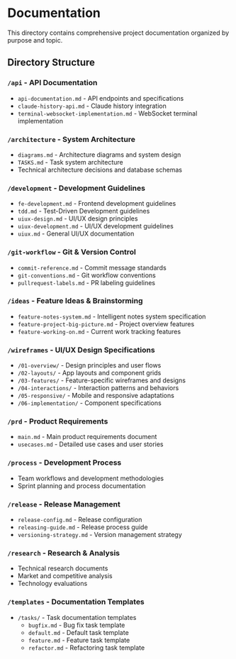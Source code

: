 # Documentation

This directory contains comprehensive project documentation organized by purpose and topic.

## Directory Structure

### `/api` - API Documentation

- `api-documentation.md` - API endpoints and specifications
- `claude-history-api.md` - Claude history integration
- `terminal-websocket-implementation.md` - WebSocket terminal implementation

### `/architecture` - System Architecture

- `diagrams.md` - Architecture diagrams and system design
- `TASKS.md` - Task system architecture
- Technical architecture decisions and database schemas

### `/development` - Development Guidelines

- `fe-development.md` - Frontend development guidelines
- `tdd.md` - Test-Driven Development guidelines
- `uiux-design.md` - UI/UX design principles
- `uiux-development.md` - UI/UX development guidelines
- `uiux.md` - General UI/UX documentation

### `/git-workflow` - Git & Version Control

- `commit-reference.md` - Commit message standards
- `git-conventions.md` - Git workflow conventions
- `pullrequest-labels.md` - PR labeling guidelines

### `/ideas` - Feature Ideas & Brainstorming

- `feature-notes-system.md` - Intelligent notes system specification
- `feature-project-big-picture.md` - Project overview features
- `feature-working-on.md` - Current work tracking features

### `/wireframes` - UI/UX Design Specifications

- `/01-overview/` - Design principles and user flows
- `/02-layouts/` - App layouts and component grids
- `/03-features/` - Feature-specific wireframes and designs
- `/04-interactions/` - Interaction patterns and behaviors
- `/05-responsive/` - Mobile and responsive adaptations
- `/06-implementation/` - Component specifications

### `/prd` - Product Requirements

- `main.md` - Main product requirements document
- `usecases.md` - Detailed use cases and user stories

### `/process` - Development Process

- Team workflows and development methodologies
- Sprint planning and process documentation

### `/release` - Release Management

- `release-config.md` - Release configuration
- `releasing-guide.md` - Release process guide
- `versioning-strategy.md` - Version management strategy

### `/research` - Research & Analysis

- Technical research documents
- Market and competitive analysis
- Technology evaluations

### `/templates` - Documentation Templates

- `/tasks/` - Task documentation templates
  - `bugfix.md` - Bug fix task template
  - `default.md` - Default task template
  - `feature.md` - Feature task template
  - `refactor.md` - Refactoring task template
